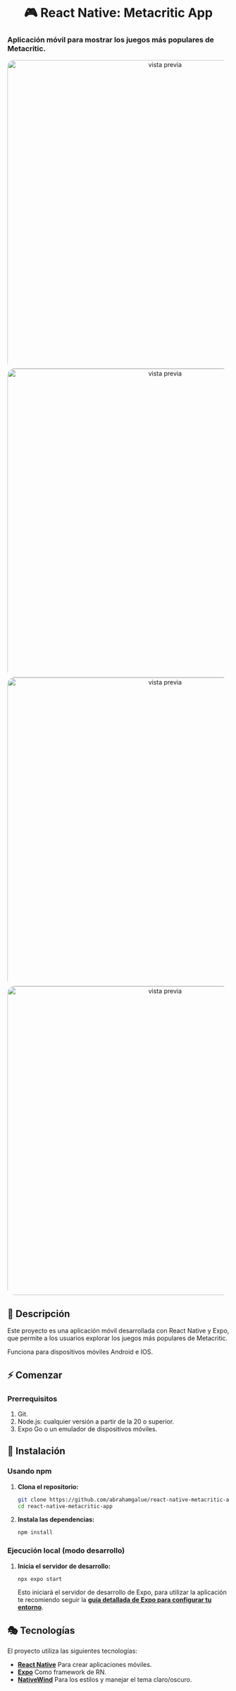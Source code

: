 <div align="center">
  
# 🎮 React Native: Metacritic App

</div>

### Aplicación móvil para mostrar los juegos más populares de Metacritic.

<div align='center'>

  <img alt="vista previa" style='border-radius: 15px' src="./public/preview/01-app-preview.png" height=700 />

  <br/>

  <img alt="vista previa" style='border-radius: 15px' src="./public/preview/02-app-preview.png" height=700 />
  
  <br/>

  <img alt="vista previa" style='border-radius: 15px' src="./public/preview/03-app-preview.png" height=700 />
  
  <br/>

  <img alt="vista previa" style='border-radius: 15px' src="./public/preview/04-app-preview.png" height=700 />

</div>

## 🚀 Descripción

Este proyecto es una aplicación móvil desarrollada con React Native y Expo, que permite a los usuarios explorar los juegos más populares de Metacritic.

Funciona para dispositivos móviles Android e IOS.

## ⚡ Comenzar

### Prerrequisitos

1. Git.
2. Node.js: cualquier versión a partir de la 20 o superior.
3. Expo Go o un emulador de dispositivos móviles.

## 🔧 Instalación

### Usando npm

1. **Clona el repositorio:**

   ```bash
   git clone https://github.com/abrahamgalue/react-native-metacritic-app.git
   cd react-native-metacritic-app
   ```

2. **Instala las dependencias:**

   ```bash
   npm install
   ```

### Ejecución local (modo desarrollo)

1. **Inicia el servidor de desarrollo:**

   ```bash
   npx expo start
   ```

   Esto iniciará el servidor de desarrollo de Expo, para utilizar la aplicación te recomiendo seguir la [**guía detallada de Expo para configurar tu entorno**](https://docs.expo.dev/get-started/set-up-your-environment/).

## 🎭 Tecnologías

El proyecto utiliza las siguientes tecnologías:

- [**React Native**](https://reactnative.dev/) Para crear aplicaciones móviles. 
- [**Expo**](https://expo.dev/) Como framework de RN.
- [**NativeWind**](https://www.nativewind.dev/) Para los estilos y manejar el tema claro/oscuro.